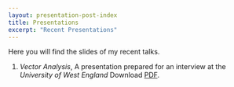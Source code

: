 ```yaml
---
layout: presentation-post-index
title: Presentations
excerpt: "Recent Presentations"
---
```



Here you will find the slides of my recent talks. 

1. _Vector Analysis_, A presentation prepared for an interview at the _University of West England_ Download [PDF](/docs/presentations/2018/VectorAnalysis.pdf). 
